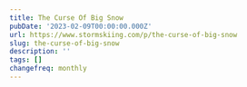 ```yaml
---
title: The Curse Of Big Snow
pubDate: '2023-02-09T00:00:00.000Z'
url: https://www.stormskiing.com/p/the-curse-of-big-snow
slug: the-curse-of-big-snow
description: ''
tags: []
changefreq: monthly
---
```


<!-- Add post content below -->
